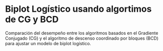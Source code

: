 # Biplot Logístico usando algortimos de CG y BCD

Comparación del desempeño entre los algoritmos basados en el Gradiente Conjugado (CG) y el algoritmo de descenso coordinado por bloques (BCD) para ajustar un modelo de biplot logístico.
